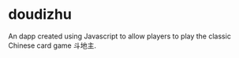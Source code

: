 # doudizhu
An dapp created using Javascript to allow players to play the classic Chinese card game 斗地主. 

